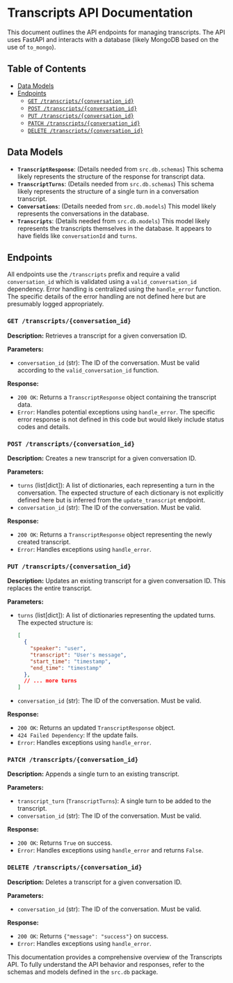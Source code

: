 # Transcripts API Documentation

This document outlines the API endpoints for managing transcripts.  The API uses FastAPI and interacts with a database (likely MongoDB based on the use of `to_mongo`).

## Table of Contents

* [Data Models](#data-models)
* [Endpoints](#endpoints)
    * [`GET /transcripts/{conversation_id}`](#get-transcriptsconversation_id)
    * [`POST /transcripts/{conversation_id}`](#post-transcriptsconversation_id)
    * [`PUT /transcripts/{conversation_id}`](#put-transcriptsconversation_id)
    * [`PATCH /transcripts/{conversation_id}`](#patch-transcriptsconversation_id)
    * [`DELETE /transcripts/{conversation_id}`](#delete-transcriptsconversation_id)


## Data Models

* **`TranscriptResponse`**:  (Details needed from `src.db.schemas`)  This schema likely represents the structure of the response for transcript data.
* **`TranscriptTurns`**: (Details needed from `src.db.schemas`) This schema likely represents the structure of a single turn in a conversation transcript.
* **`Conversations`**: (Details needed from `src.db.models`) This model likely represents the conversations in the database.
* **`Transcripts`**: (Details needed from `src.db.models`) This model likely represents the transcripts themselves in the database.  It appears to have fields like `conversationId` and `turns`.

## Endpoints

All endpoints use the `/transcripts` prefix and require a valid `conversation_id` which is validated using a `valid_conversation_id` dependency.  Error handling is centralized using the `handle_error` function.  The specific details of the error handling are not defined here but are presumably logged appropriately.


### `GET /transcripts/{conversation_id}`

**Description:** Retrieves a transcript for a given conversation ID.

**Parameters:**

* `conversation_id` (str): The ID of the conversation.  Must be valid according to the `valid_conversation_id` function.

**Response:**

* `200 OK`:  Returns a `TranscriptResponse` object containing the transcript data.
* `Error`:  Handles potential exceptions using `handle_error`.  The specific error response is not defined in this code but would likely include status codes and details.


### `POST /transcripts/{conversation_id}`

**Description:** Creates a new transcript for a given conversation ID.

**Parameters:**

* `turns` (list[dict]): A list of dictionaries, each representing a turn in the conversation.  The expected structure of each dictionary is not explicitly defined here but is inferred from the `update_transcript` endpoint.
* `conversation_id` (str): The ID of the conversation. Must be valid.

**Response:**

* `200 OK`: Returns a `TranscriptResponse` object representing the newly created transcript.
* `Error`: Handles exceptions using `handle_error`.


### `PUT /transcripts/{conversation_id}`

**Description:** Updates an existing transcript for a given conversation ID.  This replaces the entire transcript.

**Parameters:**

* `turns` (list[dict]):  A list of dictionaries representing the updated turns.  The expected structure is:
    ```json
    [
      {
        "speaker": "user",
        "transcript": "User's message",
        "start_time": "timestamp",
        "end_time": "timestamp"
      },
      // ... more turns
    ]
    ```
* `conversation_id` (str): The ID of the conversation. Must be valid.

**Response:**

* `200 OK`: Returns an updated `TranscriptResponse` object.
* `424 Failed Dependency`: If the update fails.
* `Error`: Handles exceptions using `handle_error`.


### `PATCH /transcripts/{conversation_id}`

**Description:** Appends a single turn to an existing transcript.

**Parameters:**

* `transcript_turn` (`TranscriptTurns`): A single turn to be added to the transcript.
* `conversation_id` (str): The ID of the conversation. Must be valid.

**Response:**

* `200 OK`: Returns `True` on success.
* `Error`: Handles exceptions using `handle_error` and returns `False`.


### `DELETE /transcripts/{conversation_id}`

**Description:** Deletes a transcript for a given conversation ID.

**Parameters:**

* `conversation_id` (str): The ID of the conversation. Must be valid.

**Response:**

* `200 OK`: Returns `{"message": "success"}` on success.
* `Error`: Handles exceptions using `handle_error`.


This documentation provides a comprehensive overview of the Transcripts API.  To fully understand the API behavior and responses, refer to the schemas and models defined in the `src.db` package.
